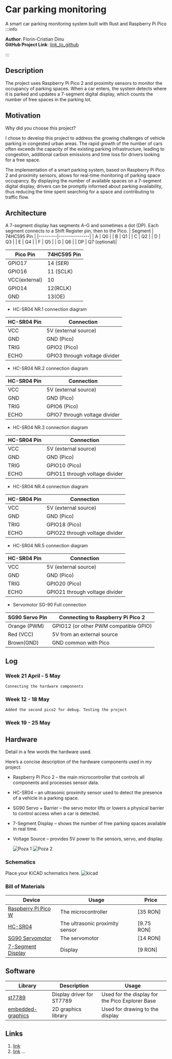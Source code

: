 # Car parking monitoring
  A smart car parking monitoring system built with Rust and Raspberry Pi Pico
:::info 

**Author**: Florin-Cristian Dinu \
**GitHub Project Link**: [link_to_github](https://github.com/UPB-PMRust-Students/proiect-d-florin03)

:::

## Description

The project uses Raspberry Pi Pico 2 and proximity sensors to monitor the occupancy of parking spaces. When a car enters, the system detects where it is parked and updates a 7-segment digital display, which counts the number of free spaces in the parking lot.

## Motivation

Why did you choose this project?

​I chose to develop this project to address the growing challenges of vehicle parking in congested urban areas. The rapid growth of the number of cars often exceeds the capacity of the existing parking infrastructure, leading to congestion, additional carbon emissions and time loss for drivers looking for a free space.​

The implementation of a smart parking system, based on Raspberry Pi Pico 2 and proximity sensors, allows for real-time monitoring of parking space occupancy. By displaying the number of available spaces on a 7-segment digital display, drivers can be promptly informed about parking availability, thus reducing the time spent searching for a space and contributing to traffic flow.​


## Architecture 
 
    
   A 7-segment display has segments A–G and sometimes a dot (DP). Each segment connects to a Shift Register pin, then to the Pico.
    | Segment | 74HC595 Pin  |
|---------|---------------|
| A       | Q0            |
| B       | Q1            |
| C       | Q2            |
| D       | Q3            |
| E       | Q4            |
| F       | Q5            |
| G       | Q6            |
| DP      | Q7  (optional)|

  | Pico Pin | 74HC595 Pin  |
|--------------|---------------|
| GPIO17       | 14 (SER)      |
| GPIO16       | 11 (SCLK)     |
| VCC(external)| 10            |
| GPIO14       | 12(RCLK)      |
| GND          | 13(OE)        |


- HC-SR04 NR.1 connection diagram

| HC-SR04 Pin | Connection                                                  |
|-------------|-------------------------------------------------------------|
| VCC         | 5V (external source)                                        |
| GND         | GND (Pico)                                                  |
| TRIG        | GPIO2 (Pico)                                                |
| ECHO        | GPIO3 through voltage divider                               |

- HC-SR04 NR.2 connection diagram

| HC-SR04 Pin | Connection                                                  |
|-------------|-------------------------------------------------------------|
| VCC         | 5V (external source)                                        |
| GND         | GND (Pico)                                                  |
| TRIG        | GPIO6 (Pico)                                                |
| ECHO        | GPIO7 through voltage divider                               |

- HC-SR04 NR.3 connection diagram

| HC-SR04 Pin | Connection                                                  |
|-------------|-------------------------------------------------------------|
| VCC         | 5V (external source)                                        |
| GND         | GND (Pico)                                                  |
| TRIG        | GPIO10 (Pico)                                               |
| ECHO        | GPIO11 through voltage divider                              |

- HC-SR04 NR.4 connection diagram

| HC-SR04 Pin | Connection                                                  |
|-------------|-------------------------------------------------------------|
| VCC         | 5V (external source)                                        |
| GND         | GND (Pico)                                                  |
| TRIG        | GPIO18 (Pico)                                               |
| ECHO        | GPIO22 through voltage divider                              |

- HC-SR04 NR.5 connection diagram

| HC-SR04 Pin | Connection                                                  |
|-------------|-------------------------------------------------------------|
| VCC         | 5V (external source)                                        |
| GND         | GND (Pico)                                                  |
| TRIG        | GPIO20 (Pico)                                               |
| ECHO        | GPIO21 through voltage divider                              |

- Servomotor SG-90 Full connection 

| SG90 Servo Pin    | Connecting to Raspberry Pi Pico 2           |
|-------------------|---------------------------------------------|
| Orange (PWM)      | GPIO12 (or other PWM compatible GPIO)       |
| Red (VCC)         | 5V from an external source                  |
| Brown(GND)        | GND common with Pico                        |

## Log

<!-- write your progress here every week -->

### Week 21 April - 5 May
    Connecting the hardware components
### Week 12 - 18 May
    Added the second pico2 for debug. Testing the project 
### Week 19 - 25 May

## Hardware

Detail in a few words the hardware used.

Here’s a concise description of the hardware components used in my project:
- Raspberry Pi Pico 2 – the main microcontroller that controls all components and processes sensor data.
- HC-SR04 – an ultrasonic proximity sensor used to detect the presence of a vehicle in a parking space.
- SG90 Servo + Barrier – the servo motor lifts or lowers a physical barrier to control access when a car is detected.
- 7-Segment Display – shows the number of free parking spaces available in real time.
- Voltage Source – provides 5V power to the sensors, servo, and display.

  ![Poza 1](poza1.webp)
  ![Poza 2](poza2.webp)

### Schematics

Place your KiCAD schematics here.
![kicad](schematic_prj.svg)

### Bill of Materials

<!-- Fill out this table with all the hardware components that you might need.

The format is 
```
| [Device](link://to/device) | This is used ... | [price](link://to/store) |

```

-->

| Device | Usage | Price |
|--------|--------|-------|
| [Raspberry Pi Pico W](https://www.raspberrypi.com/documentation/microcontrollers/raspberry-pi-pico.html) | The microcontroller | [35 RON] |
| [HC-SR04](https://ardushop.ro/ro/electronica/2289-modul-senzor-ultrasonic-detector-distanta-hc-sr04-6427854030726.html)| The ultrasonic proximity sensor | [9.75 RON] |
|[SG90 Servomotor](https://www.optimusdigital.ro/ro/motoare-servomotoare/26-micro-servomotor-sg90.html?srsltid=AfmBOopKXtGX60luO695Tvzw_UmyYDY2AVdHKWGqszYpztqod6F_pLZN)| The servomotor | [14 RON] |
|[7-Segment Display](https://www.optimusdigital.ro/ro/optoelectronice-afisaje-led/5605-display-led-cu-2-cifre-i-7-segmente-74hc595.html?gad_source=1&gad_campaignid=19615979487&gbraid=0AAAAADv-p3DfPn0jghDBkW5rmkni4ZwoA&gclid=Cj0KCQjwlMfABhCWARIsADGXdy-OraLBms9ZdxBJ7DhzMblAXSjsZkZPA4ghGoul2ohbogpIc2ylieAaAoJKEALw_wcB)| Display | [9 RON] |


## Software

| Library | Description | Usage |
|---------|-------------|-------|
| [st7789](https://github.com/almindor/st7789) | Display driver for ST7789 | Used for the display for the Pico Explorer Base |
| [embedded-graphics](https://github.com/embedded-graphics/embedded-graphics) | 2D graphics library | Used for drawing to the display |

## Links

<!-- Add a few links that inspired you and that you think you will use for your project -->

1. [link](https://example.com)
2. [link](https://example3.com)
...
